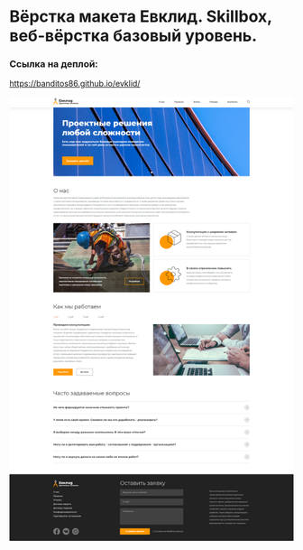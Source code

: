 # Вёрстка макета Евклид. Skillbox, веб-вёрстка базовый уровень.

### Ссылка на деплой:
https://banditos86.github.io/evklid/

![Скриншот работы](evklid.png)



